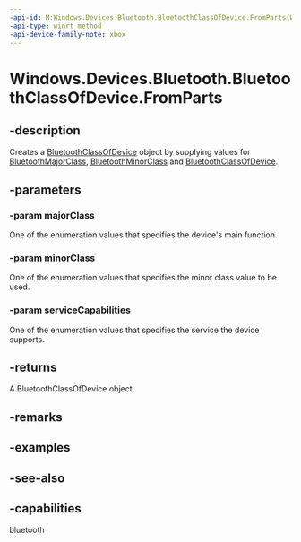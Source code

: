 ```yaml
---
-api-id: M:Windows.Devices.Bluetooth.BluetoothClassOfDevice.FromParts(Windows.Devices.Bluetooth.BluetoothMajorClass,Windows.Devices.Bluetooth.BluetoothMinorClass,Windows.Devices.Bluetooth.BluetoothServiceCapabilities)
-api-type: winrt method
-api-device-family-note: xbox
---
```


<!-- Method syntax
public Windows.Devices.Bluetooth.BluetoothClassOfDevice FromParts(Windows.Devices.Bluetooth.BluetoothMajorClass majorClass, Windows.Devices.Bluetooth.BluetoothMinorClass minorClass, Windows.Devices.Bluetooth.BluetoothServiceCapabilities serviceCapabilities)
-->

# Windows.Devices.Bluetooth.BluetoothClassOfDevice.FromParts

## -description
Creates a [BluetoothClassOfDevice](bluetoothclassofdevice.md) object by supplying values for [BluetoothMajorClass](bluetoothmajorclass.md), [BluetoothMinorClass](bluetoothminorclass.md) and [BluetoothClassOfDevice](bluetoothclassofdevice.md).

## -parameters
### -param majorClass
One of the enumeration values that specifies the device's main function.

### -param minorClass
One of the enumeration values that specifies the minor class value to be used.

### -param serviceCapabilities
One of the enumeration values that specifies the service the device supports.

## -returns
A BluetoothClassOfDevice object.

## -remarks

## -examples

## -see-also


## -capabilities
bluetooth